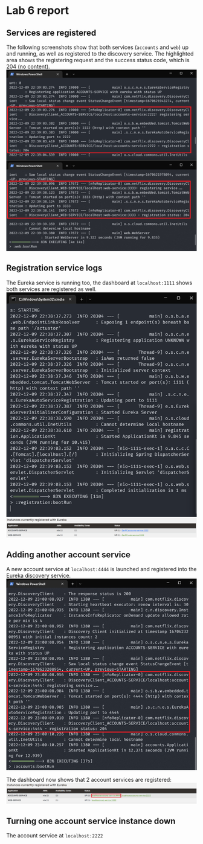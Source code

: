 # Lab 6 report

## Services are registered
The following screenshots show that both services (`accounts` and `web`) up and running, as well as registered to the discovery service. 
The highlighted area shows the registering request and the success status code, which is 204 (no content).
![q1_1](assets/q1_1.png)

## Registration service logs

The Eureka service is running too, the dashboard at `localhost:1111` shows both services
are registered as well.
![q2_1](assets/q2_1.png)
![q2_2](assets/q2_2.png)

## Adding another account service
A new account service at `localhost:4444` is launched and registered into the Eureka discovery service.
![q3_1](assets/q3_1.png)

The dashboard now shows that 2 account services are registered:
![q3_2](assets/q3_2.png)

## Turning one account service instance down
The account service at `localhost:2222`